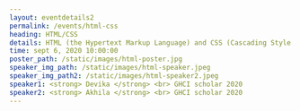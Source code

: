 ```yaml
---
layout: eventdetails2
permalink: /events/html-css
heading: HTML/CSS
details: HTML (the Hypertext Markup Language) and CSS (Cascading Style Sheets) are two of the core technologies for building Web pages. HTML provides the structure while CSS the (visual and aural) layout of the page.
time: sept 6, 2020 10:00:00
poster_path: /static/images/html-poster.jpg
speaker_img_path: /static/images/html-speaker.jpeg
speaker_img_path2: /static/images/html-speaker2.jpeg
speaker1: <strong> Devika </strong> <br> GHCI scholar 2020
speaker2: <strong> Akhila </strong> <br> GHCI scholar 2020
---
```

